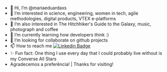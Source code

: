 - 👋 Hi, I’m @mariaeduardaxs
- 👀 I’m interested in science, engineering, women in tech, agile methodologies, digital products, VTEX e-platforms
- 👀 I’m also interested in The Hitchhiker's Guide to the Galaxy, music, photograph and coffee
- 🌱 I’m currently learning how developers think :)
- 💞️ I’m looking for collaborate on github projects
- 📫 How to reach me [![Linkedin Badge](https://img.shields.io/badge/-LinkedIn-blue?style=flat-square&logo=Linkedin&logoColor=white&link=link_do_seu_perfil_no_linkedin)](https://www.linkedin.com/in/maria-eduarda-xavier-4a57b879/)
- ✨ Fun fact: One thing I use every day that I could probably live without is my Converse All Stars
- Agradecemos a preferência! | Thanks for visiting!
<!---
mariaeduardaxs/mariaeduardaxs is a ✨ special ✨ repository because its `README.md` (this file) appears on your GitHub profile.
You can click the Preview link to take a look at your changes.
--->
